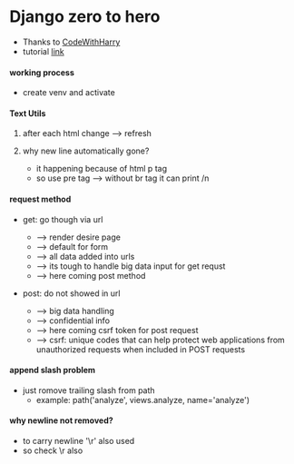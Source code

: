 # Django zero to hero
- Thanks to [CodeWithHarry](https://www.youtube.com/@CodeWithHarry)
- tutorial [link](https://www.youtube.com/watch?v=5BDgKJFZMl8&list=PLu0W_9lII9ah7DDtYtflgwMwpT3xmjXY9&index=1)

#### working process
- create venv and activate

#### Text Utils

1. after each html change --> refresh

2. why new line automatically gone?
    - it happening because of html p tag
    - so use pre tag --> without br tag it can print /n


#### request method
- get: go though via url 
    - --> render desire page
    - --> default for form
    - --> all data added into urls
    - --> its tough to handle big data input for get requst
    - --> here coming post method

- post: do not showed in url
    - --> big data handling
    - --> confidential info
    - --> here coming csrf token for post request
    - --> csrf: unique codes that can help protect web applications from unauthorized requests when included in POST requests


#### append slash problem
- just romove trailing slash from path
    - example: path('analyze', views.analyze, name='analyze')


#### why newline not removed?
- to carry newline '\r' also used
- so check \r also